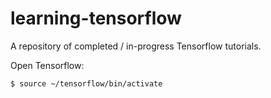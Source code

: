 # learning-tensorflow

A repository of completed / in-progress Tensorflow tutorials.

Open Tensorflow:

    $ source ~/tensorflow/bin/activate
